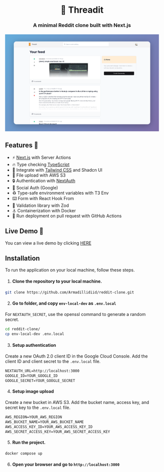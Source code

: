 <h1 align="center">🧵 Threadit</h1>
<h3 align="center">A minimal Reddit clone built with Next.js</span>

<p style="margin-top: 20px;" align="center">
    <img src="public/threadit.png" alt="showcase">
</p>

## Features 📝

- ⚡ [Next.js](https://nextjs.org) with Server Actions
- 🔥 Type checking [TypeScript](https://www.typescriptlang.org)
- 💎 Integrate with [Tailwind CSS](https://tailwindcss.com) and Shadcn UI
- 📂 File upload with AWS S3
- 🔒 Authentication with [NextAuth](https://next-auth.js.org)
- 👤 Social Auth (Google)
- ♻️  Type-safe environment variables with T3 Env
- ⌨️  Form with React Hook From
- 🔴 Validation library with Zod
- ⚓ Containerization with Docker
- 👷 Run deployment on pull request with GitHub Actions

## Live Demo 🔴

<p>You can view a live demo by clicking <a href="https://reddit-clone-zeta-woad.vercel.app/">HERE</a></p>

## Installation

To run the application on your local machine, follow these steps.

1. #### Clone the repository to your local machine.

```sh
git clone https://github.com/Armadillidiid/reddit-clone.git
```

2. #### Go to folder, and copy `env-local-dev` as `.env.local`

For `NEXTAUTH_SECRET`, use the openssl command to generate a random secret.

```sh
cd reddit-clone/
cp env-local-dev .env.local
```

3. #### Setup authentication 

Create a new OAuth 2.0 client ID in the Google Cloud Console. Add the client ID and client secret to the `.env.local` file.

```
NEXTAUTH_URL=http://localhost:3000
GOOGLE_ID=YOUR_GOOGLE_ID
GOOGLE_SECRET=YOUR_GOOGLE_SECRET
```

4. #### Setup image upload

Create a new bucket in AWS S3. Add the bucket name, access key, and secret key to the `.env.local` file.

```
AWS_REGION=YOUR_AWS_REGION
AWS_BUCKET_NAME=YOUR_AWS_BUCKET_NAME
AWS_ACCESS_KEY_ID=YOUR_AWS_ACCESS_KEY_ID
AWS_SECRET_ACCESS_KEY=YOUR_AWS_SECRET_ACCESS_KEY
```

5. #### Run the project.

```sh
docker compose up
```

6. #### Open your browser and go to `http://localhost:3000`
